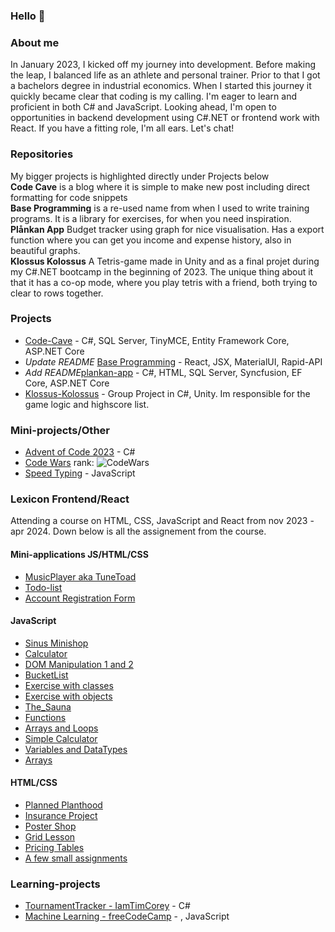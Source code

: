 ###  Hello 👋

### About me
In January 2023, I kicked off my journey into development. Before making the leap, I balanced life as an athlete and personal trainer. Prior to that I got a bachelors degree in industrial economics.
When I started this journey it quickly became clear that coding is my calling. I'm eager to learn and proficient in both C# and JavaScript. Looking ahead, I'm open to opportunities in backend development using C#.NET or frontend work with React. If you have a fitting role, I'm all ears. Let's chat!




### Repositories
My bigger projects is highlighted directly under Projects below\
**Code Cave** is a blog where it is simple to make new post including direct formatting for code snippets\
**Base Programming** is a re-used name from when I used to write training programs. It is a library for exercises, for when you need inspiration.\
**Plånkan App** Budget tracker using graph for nice visualisation. Has a export function where you can get you income and expense history, also in beautiful graphs.\
**Klossus Kolossus** A Tetris-game made in Unity and as a final projet during my C#.NET bootcamp in the beginning of 2023. The unique thing about it that it has a co-op mode, where you play tetris with a friend, both trying to clear to rows together.

### Projects
- [Code-Cave](https://github.com/sockulags/Code-Cave) - C#, SQL Server, TinyMCE, Entity Framework Core, ASP.NET Core 
- _Update README_ [Base Programming](https://github.com/sockulags/Base-programming) - React, JSX, MaterialUI, Rapid-API  
- _Add README_[plankan-app](https://github.com/sockulags/plankan-app) - C#, HTML, SQL Server, Syncfusion, EF Core, ASP.NET Core
- [Klossus-Kolossus](https://github.com/JeanLussagnet/Klossus-Kolossus) - Group Project in C#, Unity. Im responsible for the game logic and highscore list.
 
### Mini-projects/Other
- [Advent of Code 2023](https://github.com/sockulags/Advent_of_Code_2023) - C#
- [Code Wars](https://github.com/sockulags/Code_Wars) rank: ![CodeWars](https://www.codewars.com/users/sockulags/badges/micro)
- [Speed Typing](https://github.com/sockulags/Speed_Typing) - JavaScript


### Lexicon Frontend/React 
Attending a course on HTML, CSS, JavaScript and React from nov 2023 - apr 2024. Down below is all the assignement from the course.
#### Mini-applications JS/HTML/CSS
 - [MusicPlayer aka TuneToad](https://github.com/sockulags/Lexicon_JS_Musicplayer)
 - [Todo-list](https://github.com/sockulags/Lexicon_JS_Todo-list)
 - [Account Registration Form](https://github.com/sockulags/Lexicon_JS_Account_Registration)
#### JavaScript  
 - [Sinus Minishop](https://github.com/sockulags/Lexicon_JS_sinus-minishop)
 - [Calculator](https://github.com/sockulags/Lexicon_JS_Calculator)
 - [DOM Manipulation 1 and 2](https://github.com/sockulags/Lexicon_JS_DOM_Manipulation)
 - [BucketList](https://github.com/sockulags/Lexicon_JS_BucketList)
 - [Exercise with classes](https://github.com/sockulags/Lexicon_JS_Skolan_med_klasser)
 - [Exercise with objects](https://github.com/sockulags/Lexicon_JS_Skolan_med_objekt)
 - [The_Sauna](https://github.com/sockulags/Lexicon_JS_The_Sauna)
 - [Functions](https://github.com/sockulags/Lexicon_JS_Functions)
 - [Arrays and Loops](https://github.com/sockulags/Lexicon_JS_Arrays_and_Loops) 
 - [Simple Calculator](https://github.com/sockulags/Lexicon_JS_Simple-calc)
 - [Variables and DataTypes](https://github.com/sockulags/Lexicon_JS_Variables_and_DataTypes) 
 - [Arrays](https://github.com/sockulags/Lexicon_JS_Arrays)
#### HTML/CSS   
 - [Planned Planthood](https://github.com/sockulags/Planned_planthood)
 - [Insurance Project](https://github.com/sockulags/insurance_project)
 - [Poster Shop](https://github.com/sockulags/poster-shop)
 - [Grid Lesson](https://github.com/sockulags/grid_lesson)
 - [Pricing Tables](https://github.com/sockulags/lexicon-pricing_tables)
 - [A few small assignments](https://github.com/sockulags/html-delkurs)

### Learning-projects
- [TournamentTracker - IamTimCorey](https://github.com/sockulags/TournamentTracker) - C# 
- [Machine Learning - freeCodeCamp](https://github.com/sockulags/Machine_Learning_Course) - , JavaScript

